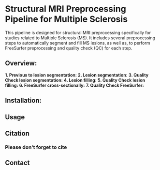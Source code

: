 # Structural MRI Preprocessing Pipeline for Multiple Sclerosis
This pipeline is designed for structural MRI preprocessing specifically for studies related to Multiple Sclerosis (MS). It includes several preprocessing steps to automatically segment and fill MS lesions, as well as, to perform FreeSurfer preprocessing and quality check (QC) for each step.

## Overview: 

**1. Previous to lesion segmentation:**
**2. Lesion segmentation:**
**3. Quality Check lesion segmentation:**
**4. Lesion filling:**
**5. Quality Check lesion filling:**
**6. FreeSurfer cross-sectionally:**
**7. Quality Check FreeSurfer:**

## Installation:
   
## Usage 

## Citation

### Please don't forget to cite

## Contact
